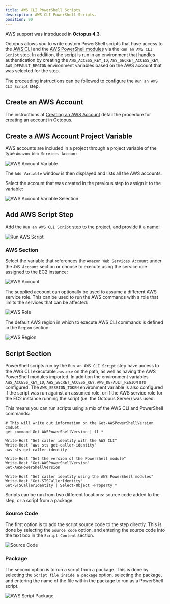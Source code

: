```yaml
---
title: AWS CLI PowerShell Scripts
description: AWS CLI PowerShell Scripts.
position: 90
---
```


AWS support was introduced in **Octopus 4.3**.

Octopus allows you to write custom PowerShell scripts that have access to the [AWS CLI](https://aws.amazon.com/cli/) and the [AWS PowerShell modules](https://aws.amazon.com/powershell/) via the `Run an AWS CLI Script` step. In addition, the script is run in an environment that handles authentication by creating the `AWS_ACCESS_KEY_ID`, `AWS_SECRET_ACCESS_KEY`, `AWS_DEFAULT_REGION` environment variables based on the AWS account that was selected for the step.

The proceeding instructions can be followed to configure the `Run an AWS CLI Script` step.

## Create an AWS Account

The instructions at [Creating an AWS Account](/docs/infrastructure/deployment-targets/aws/index.md#create-an-aws-account) detail the procedure for creating an account in Octopus.

## Create a AWS Account Project Variable

AWS accounts are included in a project through a project variable of the type `Amazon Web Services Account`:

![AWS Account Variable](images/aws-account-variable.png)

The `Add Variable` window is then displayed and lists all the AWS accounts.

Select the account that was created in the previous step to assign it to the variable:

![AWS Account Variable Selection](images/aws-account-variable-selection.png)

## Add AWS Script Step

Add the `Run an AWS CLI Script` step to the project, and provide it a name:

![Run AWS Script](images/run-aws-script-step.png)

### AWS Section

Select the variable that references the `Amazon Web Services Account` under the `AWS Account` section or choose to execute using the service role assigned to the EC2 instance:

![AWS Account](images/step-aws-account.png)

The supplied account can optionally be used to assume a different AWS service role. This can be used to run the AWS commands with a role that limits the services that can be affected:

![AWS Role](images/step-aws-role.png)

The default AWS region in which to execute AWS CLI commands is defined in the `Region` section:

![AWS Region](images/step-aws-region.png)

## Script Section

PowerShell scripts run by the `Run an AWS CLI Script` step have access to the AWS CLI executable `aws.exe` on the path, as well as having the AWS PowerShell modules imported. In addition the environment variables `AWS_ACCESS_KEY_ID`, `AWS_SECRET_ACCESS_KEY`, `AWS_DEFAULT_REGION` are configured. The `AWS_SESSION_TOKEN` environment variable is also configured if the script was run against an assumed role, or if the AWS service role for the EC2 instance running the script (i.e. the Octopus Server) was used.

This means you can run scripts using a mix of the AWS CLI and PowerShell commands:

```
# This will write out information on the Get-AWSPowerShellVersion CmdLet.
get-command Get-AWSPowerShellVersion | fl *

Write-Host "Get caller identity with the AWS CLI"
Write-Host "aws sts get-caller-identity"
aws sts get-caller-identity

Write-Host "Get the version of the Powershell module"
Write-Host "Get-AWSPowerShellVersion"
Get-AWSPowerShellVersion

Write-Host "Get caller identity using the AWS PowerShell modules"
Write-Host "Get-STSCallerIdentity"
Get-STSCallerIdentity | Select-Object -Property *
```

Scripts can be run from two different locations: source code added to the step, or a script from a package.

### Source Code

The first option is to add the script source code to the step directly. This is done by selecting the `Source code` option, and entering the source code into the text box in the `Script Content` section.

![Source Code](images/step-aws-script.png)

### Package

The second option is to run a script from a package. This is done by selecting the `Script file inside a package` option, selecting the package, and entering the name of the file within the package to run as a PowerShell script.

![AWS Script Package](images/step-aws-package.png)
